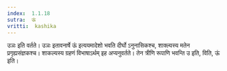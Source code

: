 ```yaml
---
index:  1.1.18
sutra:  ऊं
vritti:  kashika 
---
```


उञः इति वर्तते। उञः इतावनार्षे ऊं इत्ययमादेशो भवति दीर्घो ऽनुनासिकश्च, शाक्ल्यस्य मतेन प्रगृह्यसंज्ञकश्च। शाकल्यस्य ग्रहणं विभाषाऽर्थम् इह अप्यनुवर्तते। तेन त्रीणि रूपाणि भवन्ति उ इति, विति, ऊं इति।

